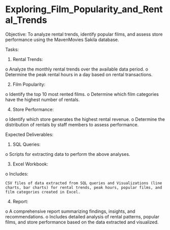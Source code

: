 # Exploring_Film_Popularity_and_Rental_Trends

Objective: To analyze rental trends, identify popular films, and assess store performance using the MavenMovies Sakila database. 

Tasks: 

1. Rental Trends: 

o	Analyze the monthly rental trends over the available data period.
o	Determine the peak rental hours in a day based on rental transactions.

2. Film Popularity:
   
o	Identify the top 10 most rented films.
o	Determine which film categories have the highest number of rentals.

4. Store Performance:
   
o	Identify which store generates the highest rental revenue.
o	Determine the distribution of rentals by staff members to assess performance.

Expected Deliverables: 

1. SQL Queries:
   
o	Scripts for extracting data to perform the above analyses.

3. Excel Workbook:
   
o	Includes:

	CSV files of data extracted from SQL queries and Visualizations (line charts, bar charts) for rental trends, peak hours, popular films, and film categories created in Excel.

4. Report:
    
o	A comprehensive report summarizing findings, insights, and recommendations.
o	Includes detailed analysis of rental patterns, popular films, and store performance based on the data extracted and visualized.

